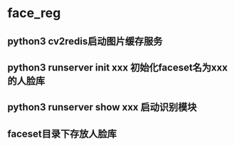 # face_reg
## python3 cv2redis启动图片缓存服务
## python3 runserver init xxx 初始化faceset名为xxx的人脸库
## python3 runserver show xxx 启动识别模块

## faceset目录下存放人脸库
